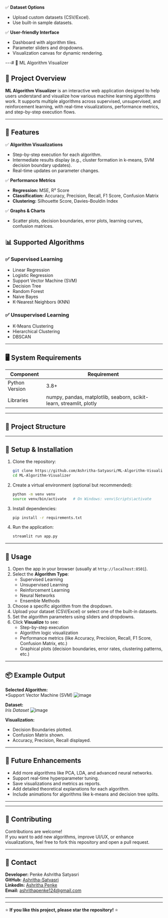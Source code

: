 

✅ **Dataset Options**  
- Upload custom datasets (CSV/Excel).
- Use built-in sample datasets.

✅ **User-friendly Interface**  
- Dashboard with algorithm tiles.
- Parameter sliders and dropdowns.
- Visualization canvas for dynamic rendering.

---# 🧰 ML Algorithm Visualizer

## 📌 Project Overview
**ML Algorithm Visualizer** is an interactive web application designed to help users understand and visualize how various machine learning algorithms work. It supports multiple algorithms across supervised, unsupervised, and reinforcement learning, with real-time visualizations, performance metrics, and step-by-step execution flows.

---

## 🚀 Features
✅ **Algorithm Visualizations**  
- Step-by-step execution for each algorithm.
- Intermediate results display (e.g., cluster formation in k-means, SVM decision boundary updates).
- Real-time updates on parameter changes.

✅ **Performance Metrics**  
- **Regression:** MSE, R² Score  
- **Classification:** Accuracy, Precision, Recall, F1 Score, Confusion Matrix  
- **Clustering:** Silhouette Score, Davies-Bouldin Index  

✅ **Graphs & Charts**  
- Scatter plots, decision boundaries, error plots, learning curves, confusion matrices.

## 📊 Supported Algorithms

### ✅ Supervised Learning
- Linear Regression
- Logistic Regression
- Support Vector Machine (SVM)
- Decision Tree
- Random Forest
- Naive Bayes
- K-Nearest Neighbors (KNN)

### ✅ Unsupervised Learning
- K-Means Clustering
- Hierarchical Clustering
- DBSCAN
---

## 🖥️ System Requirements
| Component | Requirement |
|---|---|
| Python Version | 3.8+ |
| Libraries | numpy, pandas, matplotlib, seaborn, scikit-learn, streamlit, plotly |

---

## 📂 Project Structure
---

## 🔧 Setup & Installation

1. Clone the repository:
    ```bash
    git clone https://github.com/Ashritha-Satyasri/ML-Algorithm-Visualizer.git
    cd ML-Algorithm-Visualizer
    ```

2. Create a virtual environment (optional but recommended):
    ```bash
    python -m venv venv
    source venv/bin/activate   # On Windows: venv\Scripts\activate
    ```

3. Install dependencies:
    ```bash
    pip install -r requirements.txt
    ```

4. Run the application:
    ```bash
    streamlit run app.py
    ```

---

## 📜 Usage

1. Open the app in your browser (usually at `http://localhost:8501`).
2. Select the **Algorithm Type**:  
   - Supervised Learning  
   - Unsupervised Learning  
   - Reinforcement Learning  
   - Neural Networks  
   - Ensemble Methods
3. Choose a specific algorithm from the dropdown.
4. Upload your dataset (CSV/Excel) or select one of the built-in datasets.
5. Set the algorithm parameters using sliders and dropdowns.
6. Click **Visualize** to see:
   - Step-by-step execution
   - Algorithm logic visualization
   - Performance metrics (like Accuracy, Precision, Recall, F1 Score, Confusion Matrix, etc.)
   - Graphical plots (decision boundaries, error rates, clustering patterns, etc.)

---

## 📦 Example Output

**Selected Algorithm:**  
*Support Vector Machine (SVM)
![image](https://github.com/user-attachments/assets/54291f98-5de5-47ac-8300-3e9f2e37b865)


**Dataset:**  
*Iris Dataset*
![image](https://github.com/user-attachments/assets/5134be0a-fecd-48c0-9044-791160328410)


**Visualization:**  
- Decision Boundaries plotted.
- Confusion Matrix shown.
- Accuracy, Precision, Recall displayed.

---

## 🏅 Future Enhancements

- Add more algorithms like PCA, LDA, and advanced neural networks.
- Support real-time hyperparameter tuning.
- Save visualizations and metrics as reports.
- Add detailed theoretical explanations for each algorithm.
- Include animations for algorithms like k-means and decision tree splits.

---
---

## 🤝 Contributing

Contributions are welcome!  
If you want to add new algorithms, improve UI/UX, or enhance visualizations, feel free to fork this repository and open a pull request.

---

## 📧 Contact

**Developer:** Penke Ashritha Satyasri  
**GitHub:** [Ashritha-Satyasri](https://github.com/Ashritha-Satyasri)  
**LinkedIn:** [Ashritha Penke](https://www.linkedin.com/in/ashritha-penke-385560259)  
**Email:** [ashrithapenke124@gmail.com](mailto:ashrithapenke124@gmail.com)

---



---

⭐ **If you like this project, please star the repository!** ⭐
